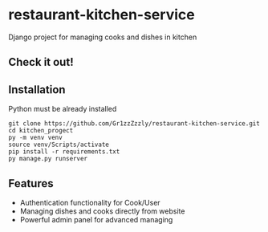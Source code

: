 # restaurant-kitchen-service

Django project for managing cooks and dishes in kitchen

## Check it out!

## Installation

Python must be already installed

```shell
git clone https://github.com/Gr1zzZzzly/restaurant-kitchen-service.git
cd kitchen_progect
py -m venv venv
source venv/Scripts/activate
pip install -r requirements.txt
py manage.py runserver
```
## Features

* Authentication functionality for Cook/User
* Managing dishes and cooks directly from website
* Powerful admin panel for advanced managing